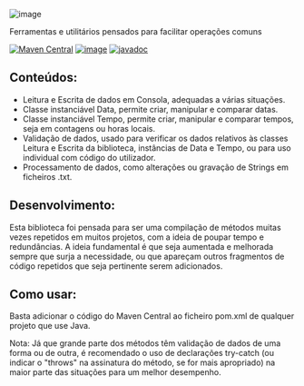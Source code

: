 ![image](https://i.imgur.com/tIUI10b.png)

Ferramentas e utilitários pensados para facilitar operações comuns

[![Maven Central](https://maven-badges.herokuapp.com/maven-central/io.github.azgraal/utilitarios/badge.svg)](https://maven-badges.herokuapp.com/maven-central/io.github.azgraal/utilitarios)
[![image](https://img.shields.io/github/license/azgraal/utilitarios)](LICENSE)
[![javadoc](https://javadoc.io/badge2/io.github.azgraal/utilitarios/javadoc.svg)](https://javadoc.io/doc/io.github.azgraal/utilitarios)

## Conteúdos:

- Leitura e Escrita de dados em Consola, adequadas a várias situações.
- Classe instanciável Data, permite criar, manipular e comparar datas.
- Classe instanciável Tempo, permite criar, manipular e comparar tempos, seja em contagens ou horas locais.
- Validação de dados, usado para verificar os dados relativos às classes Leitura e Escrita da biblioteca, instâncias de Data e Tempo, ou para uso individual com código do utilizador.
- Processamento de dados, como alterações ou gravação de Strings em ficheiros .txt.

## Desenvolvimento:
Esta biblioteca foi pensada para ser uma compilação de métodos muitas vezes repetidos em muitos projetos, com a ideia de poupar tempo e redundâncias. A ideia fundamental é que seja aumentada e melhorada sempre que surja a necessidade, ou que apareçam outros fragmentos de código repetidos que seja pertinente serem adicionados.

## Como usar:
Basta adicionar o código do Maven Central ao ficheiro pom.xml de qualquer projeto que use Java.

Nota: Já que grande parte dos métodos têm validação de dados de uma forma ou de outra, é recomendado o uso de declarações try-catch (ou indicar o "throws" na assinatura do método, se for mais apropriado) na maior parte das situações para um melhor desempenho.
